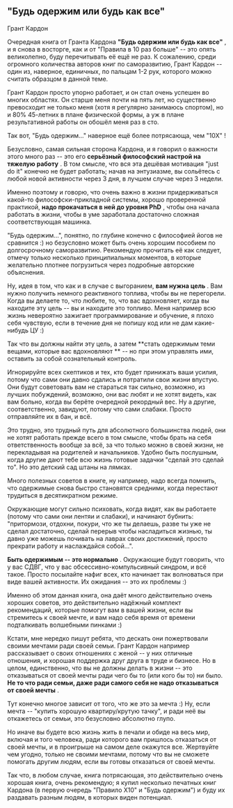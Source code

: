## "Будь одержим или будь как все"

Грант Кардон

Очередная книга от Гранта Кардона  **"Будь одержим или будь как все"** , и я снова в восторге, как и от "Правила в 10 раз больше" -- это опять великолепно, буду перечитывать её ещё не раз. К сожалению, среди огромного количества авторов книг по саморазвитию, Грант Кардон -- один из, наверное, единичных, по пальцам 1-2 рук, которого можно считать образцом в данной теме.

Грант Кардон просто упорно работает, и он стал очень успешен во многих областях. Он старше меня почти на пять лет, но существенно превосходит не только меня (хотя я регулярно занимаюсь спортом), но и 80% 45-летних в плане физической формы, а уж в плане результативной работы он обошёл меня раз в сто.

Так вот, "Будь одержим..." наверное ещё более потрясающа, чем "10X" !

Безусловно, самая сильная сторона Кардона, и я говорил о важности этого много раз -- это его  **серьёзный философский настрой на тяжелую работу** . В том смысле, что вся эта дешёвая мотивация "just do it" конечно не будет работать; начав на энтузиазме, вы сольётесь с любой новой активности через 3 дня, в лучшем случае через 3 недели.

Именно поэтому и говорю, что очень важно в жизни придерживаться какой-то философски-прикладной системы, хорошо проверенной практикой,  **надо прокачаться в ней до уровня PhD** , чтобы она начала работать в жизни, чтобы в уме заработала достаточно сложная соответствующая машинка.

"Будь одержим...", понятно, по глубине конечно с философией йогов не сравнится :) но безусловно может быть очень хорошим пособием по долгосрочному саморазвитию. Рекомендую прочитать её как следует, отмечу только несколько принципиальных моментов, в которые желательно плотнее погрузиться через подробные авторские объяснения.

Ну, идея в том, что как и в случае с выгоранием,  **вам нужна цель** . Вам нужно получить немного реактивного топлива, чтобы вы не перегорели. Когда вы делаете то, что любите, то, что вас вдохновляет, когда вы находите эту цель -- вы и находите это топливо. Меня например всю жизнь невероятно зажигает программирование и обучение, я плохо себя чувствую, если в течение дня не попишу код или не дам какие-нибудь ЦУ :)

Так что вы должны найти эту цель, а затем  **стать одержимым теми вещами, которые вас вдохновляют ** -- но при этом управлять ими, оставить за собой сознательный контроль.

Игнорируйте всех скептиков и тех, кто будет принижать ваши усилия, потому что сами они давно сдались и потратили свои жизни впустую. Они будут советовать вам не стараться так сильно, возможно, из лучших побуждений, возможно, они вас любят и не хотят видеть, как вам больно, когда вы берёте очередной рекордный вес. Ну а другие, соответственно, завидуют, потому что сами слабаки. Просто отправляйте их в бан, и всё.

Это трудно, это трудный путь для абсолютного большинства людей, они не хотят работать прежде всего в том смысле, чтобы брать на себя ответственность вообще за всё, за что только можно в своей жизни, не перекладывая на родителей и начальников. Удобно быть послушным, когда другие дают тебе всю жизнь готовые задачки "сделай это сделай то". Но это детский сад штаны на лямках.

Много полезных советов в книге, ну например, надо всегда помнить, что одержимые снова быстро становятся средними, когда перестают трудиться в десятикратном режиме.

Окружающие могут сильно психовать, когда видят, как вы работаете (потому что сами они лентяи и слабаки), и начинают бубнить: "притормози, отдохни, покури, что же ты делаешь, разве ты уже не сделал достаточно, сделай перерыв чтобы насладиться жизнью, ты давно уже можешь почивать на лаврах своих достижений, просто прекрати работу и наслаждайся собой...".

**Быть одержимым -- это нормально** . Окружающие будут говорить, что у вас СДВГ, что у вас обсессивно-компульсивный синдром, и всё такое. Просто посылайте нафиг всех, кто начинает так волноваться при виде вашей активности. Их ожидания -- это их проблемы :)

Именно об этом данная книга, она даёт много действительно очень хороших советов, это действительно надёжный комплект рекомендаций, которые помогут вам в вашей жизни, если вы стремитесь к своей мечте, и вам надо себя время от времени подталкивать волшебными пинками :)

Кстати, мне нередко пишут ребята, что дескать они пожертвовали своими мечтами ради своей семьи. Грант Кардон например рассказывает о своих отношениях с женой -- у них отличные отношения, и хорошая поддержка друг друга в труде и бизнесе. Но в целом, единственно, что вы не должны делать в жизни -- это отказываться от своей мечты ради чего бы то (или кого бы то) ни было.  **Не то что ради семьи, даже ради самого себя не надо отказываться от своей мечты** .

Тут конечно многое зависит от того, что же это за мечта :) Ну, если мечта -- "купить хорошую квартиру/крутую тачку", и ради неё вы откажетесь от семьи, это безусловно абсолютно глупо.

Но иначе вы будете всю жизнь жить в печали и обиде на весь мир, включая и того человека, ради которого вам пришлось отказаться от своей мечты, и в проигрыше на самом деле окажутся все. Жертвуйте чем угодно, только не своими мечтами, потому что вы не сможете помогать другим людям, если вы готовы отказаться от своей мечты.

Так что, в любом случае, книга потрясающая, это действительно очень хорошая книга, очень рекомендую; я купил несколько печатных книг Кардона (в первую очередь "Правило X10" и "Будь одержим") и буду их раздавать разным людям, в которых виден потенциал.
